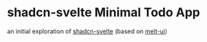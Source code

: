 # shadcn-svelte Minimal Todo App

an initial exploration of [shadcn-svelte](https://www.shadcn-svelte.com/) (based on [melt-ui](https://www.melt-ui.com/))
